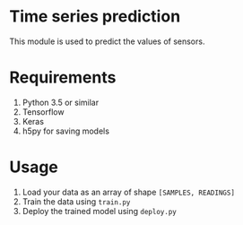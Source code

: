 # Time series prediction

This module is used to predict the values of sensors.

# Requirements

1. Python 3.5 or similar
2. Tensorflow
3. Keras
4. h5py for saving models

# Usage

1. Load your data as an array of shape `[SAMPLES, READINGS]`
2. Train the data using `train.py`
3. Deploy the trained model using `deploy.py`
